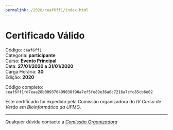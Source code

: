 ```yaml
---
permalink: /2020/ceaf6ff1/index.html
---
```


# Certificado Válido

Código: `ceaf6ff1`<br>
Categoria: **participante**<br>
Curso: **Evento Principal**<br>
Data: **27/01/2020 a 31/01/2020**<br>
Carga Horária: **30**<br>
Edição: **2020**<br>


Código completo: `ceaf6ff1fd7eaa28b009376499038f96a7ef5fe89e36a0c7216a7cfc85cb6e02`


Este certificado foi expedido pela Comissão organizadora do *IV Curso de Verão em Bioinformática da UFMG*.

----

Qualquer dúvida contacte a [_Comissão Organizadora_](<mailto:cursobioinfoufmg@gmail.com$subject=[Certificados]>)

